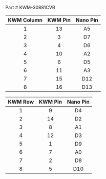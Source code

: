 Part # KWM-30881CVB


| KWM Column | KWM Pin | Nano Pin |
| :---------:| :-----: | :------: |
|     1      |   13    |    A5     |
|     2      |   3     |    D7    |
|     3      |   4     |    D6    |
|     4      |   10    |    A2    |
|     5      |   6     |    D5    |
|     6      |   11    |    A3    |
|     7      |   15    |    D12   |
|     8      |   16    |    D13   |


|  KWM Row   | KWM Pin | Nano Pin |
| :---------:| :-----: | :------: |
|     1      |   9     |    D4    |
|     2      |   14    |    D2    |
|     3      |   8     |    A1    |
|     4      |   12    |    D3    |
|     5      |   1     |    D9    |
|     6      |   7     |    A0    |
|     7      |   2     |    D8    |
|     8      |   5     |    D10   |
